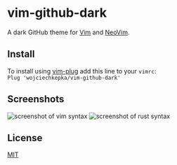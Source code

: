 # vim-github-dark

A dark GitHub theme for [Vim](https://www.vim.org/) and [NeoVim](https://neovim.io/).

## Install
To install using [vim-plug](https://github.com/junegunn/vim-plug) add this line to your `vimrc`:  
```Plug 'wojciechkepka/vim-github-dark'```  

## Screenshots
![screenshot of vim syntax](https://raw.githubusercontent.com/wojciechkepka/vim-github-dark/master/screen.png)
![screenshot of rust syntax](https://raw.githubusercontent.com/wojciechkepka/vim-github-dark/master/screen1.png)

## License
[MIT](https://raw.githubusercontent.com/wojciechkepka/pkger/master/LICENSE)
